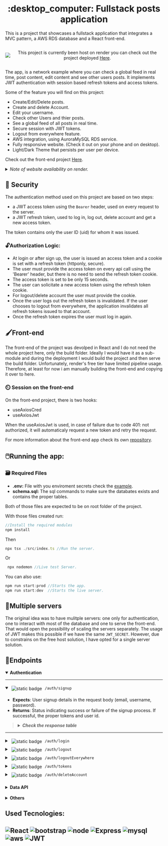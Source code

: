 <h1 align="center" style="font-weight: Bold">:desktop_computer: Fullstack posts application </h1>

This is a project that showcases a fullstack application that integrates a MVC pattern, a AWS RDS database and a React front-end.


<div style="display:flex; flex-direction: row; align-content: center; gap: 5px; align-items: center;">
<img src="https://img.shields.io/website.svg?down_color=red&down_message=down&up_color=green&up_message=up&url=http%3A%2F%2Fcv.lbesson.qc.to" align=center></img>
<p align=center>
This project is currently been host on render you can check out the project deployed
<a href="https://fullstackaws.onrender.com/">Here</a>.</p>
</div>

The app, is a network example where you can check a global feed in real time, post content, edit content and see other users posts. It implements JWT authentication with session based refresh tokens and access tokens.

Some of the feature you will find on this project:

- Create/Edit/Delete posts.
- Create and delete Account.
- Edit your username.
- Check other Users and thier posts.
- See a global feed of all posts in real time.
- Secure session with JWT tokens.
- Logout from everywhere feature.
- AWS integration, using AuroraMySQL RDS service.
- Fully responsive website. (Check it out on your phone and on desktop).
- Light/Dark Theme that persists per user per device.


Check out the front-end project [Here](https://github.com/vtmattedi/fullstackAwsfront).

<details><summary ><i>Note of website availability on render.</i></summary>

---

The free tier on render makes the server spin down after beeing inactive so I made little python script that constantly pings the server so it is always readly available (if the server is not up it takes up to a few minutes to get it running again) however, to save a few minutes on render I shut the script down between 1 and 5 am (GMT -3), therefore it is expected for the web page to take a long time on first access during those hours.

</details>

## 🔏 Security

The authentication method used on this project are based on two steps:

* a JWT access token using the `Bearer` header, used on every request to the server.
* a JWT refresh token, used to log in, log out, delete account and get a new access token.

The token contains only the user ID (uid) for whom it was issued.

### 🔓Authorization Logic:

* At login or after sign up, the user is issued an access token and a cookie is set with a refresh token (httponly, secure).
* The user must provide the access token on every api call using the 'Bearer' header, but there is no need to send the refresh token cookie.
* The access token is set to be only 15 seconds. 
* The user can solicitate a new access token using the refresh token cookie.
* For logout/delete account the user must provide the cookie.
* Once the user logs out the refresh token is invalidated. If the user chooses to logout from everywhere, the application invalidates all refresh tokens issued to that account.
* Once the refresh token expires the user must log in again.

## 🖌️Front-end

The front-end of the project was devolped in React and I do not need the whole project here, only the build folder. Ideally I would have it as a sub-module and during the deployment I would build the project
and then serve the build folder. Unfortunately, render's free tier have limited pipeline usage. Therefore, at least for now i am manually building the front-end and copying it over to here.

### ⏲️ Session on the front-end

 On the front-end project, there is two hooks:

* useAxiosCred
* useAxiosJwt

When the useAxiosJwt is used, in case of failure due to code 401: not authorized, it will automaticaly request a new token and retry the request.

For more information about the front-end app check its own [repository]("https://github.com/vtmattedi/fullstackawsfront").

## 🖱️Running the app:

### 🗃️ Required Files

* **.env:** File with you enviroment secrets check the [example](/.example.env).
* **schema.sql:** The sql commands to make sure the databates exists and contains the proper tables.

Both of those files are expected to be on root folder of the project.

With those files created run:

```JavaScript
//Install the required modules
npm install
```

Then

```JavaScript
npx tsx ./src/index.ts //Run the server.
```

Or

```JavaScript
 npx nodemon //Live test Server.
```

You can also use:

```JavaScript
npm run start:prod //Starts the app.
npm run start:dev  //Starts the live server.
```

## 💠Multiple servers

The original idea was to have mulitple servers: one only for authentication, one to interact with most of the database and one to serve the front-end. That would open the possibility of scaling the servers separately. The usage of JWT makes this possible if we have the same `JWT_SECRET`. However, due to constrains on the free host solution, I have opted for a single server solution.

## 📍Endpoints

<details open>
<summary><b>Authentication</b></summary>

---

<details open>
<summary>
<picture><img  src="https://img.shields.io/badge/POST-blue?style=plastic" style="margin: 5px" alt="static badge" align=center></picture>
<code>/auth/signup</code>
</summary>

- **Expects**: User signup details in the request body (email, username, password).
- **Returns**: Status indicating success or failure of the signup process. If successful, the proper tokens and user id.

> <details>
> <summary><b><i>Check the response table</b></i></summary>
> <hr>
> <table>
>     <thead>
>         <tr style="align-text: center;">
>             <th>Code</th>
>             <th>Body</th>
>             <th>Description</th>
>         </tr>
>     </thead>
>     <tbody>
>         <tr>
>             <td>${\color{green}\textbf{201}}$</td>
>             <td><code>{accessToken: string, uid: int}</code></td>
>             <td>Signup successful, set refreshToken cookie.</td>
>         </tr>
>         <tr>
>             <td>${\color{red}\textbf{400}}$</td>
>             <td><code>{message: string}</code></td>
>             <td>Invalid input. the <code>message</code> will contain information about what is wrong with the input.</td>
>         </tr>
>         <tr>
>             <td>${\color{red}\textbf{409}}$</td>
>             <td><code>{message: string}</code></td>
>             <td>Email already registred to an account.</td>
>         </tr>
>         <tr>
>            <td>${\color{red}\textbf{500}}$</td>
>             <td><code>{message: string}</code></td>
>             <td>Internal server error.</td>
>         </tr>
>     </tbody>
> </table>
> </details>
<hr>
</details>

<details>
<summary>
<picture><img  src="https://img.shields.io/badge/POST-blue?style=plastic" style="margin: 5px" alt="static badge" align=center></picture>
<code>/auth/login</code>
</summary>

- **Expects**: User login details in the request body (email, password).
- **Returns**: Status indicating success or failure of the login process. If successful, the proper tokens and user id.

> <details>
> <summary><b><i>Check the response table</b></i></summary>
> <hr>
> <table>
>     <thead>
>         <tr style="align-text: center;">
>             <th>Code</th>
>             <th>Body</th>
>             <th>Description</th>
>         </tr>
>     </thead>
>     <tbody>
>         <tr>
>             <td>${\color{green}\textbf{200}}$</td>
>             <td><code>{accessToken: string, uid: int}</code></td>
>             <td>Login successful, set refreshToken cookie.</td>
>         </tr>
>         <tr>
>             <td>${\color{red}\textbf{401}}$</td>
>             <td><code>{message: string}</code></td>
>             <td>Unauthorized, invalid credentials.</td>
>         </tr>
>         <tr>
>            <td>${\color{red}\textbf{500}}$</td>
>             <td><code>{message: string}</code></td>
>             <td>Internal server error.</td>
>         </tr>
>     </tbody>
> </table>
> </details>
<hr>
</details>

<details>
<summary>
<picture><img  src="https://img.shields.io/badge/DELETE-red?style=plastic" style="margin: 5px" alt="static badge" align=center></picture>
<code>/auth/logout</code>
</summary>

- **Expects**: Cookie with the refresh token.
- **Returns**: Status indicating success or failure of the logout process.

> <details>
> <summary><b><i>Check the response table</b></i></summary>
> <hr>
> <table>
>     <thead>
>         <tr style="align-text: center;">
>             <th>Code</th>
>             <th>Body</th>
>             <th>Description</th>
>         </tr>
>     </thead>
>     <tbody>
>         <tr>
>             <td>${\color{green}\textbf{200}}$</td>
>              <td><code>{message: string}</code></td>
>             <td>Logout successful, refreshToken cookie clear.</td>
>         </tr>
>         <tr>
>             <td>${\color{red}\textbf{401}}$</td>
>             <td><code>{message: string}</code></td>
>             <td>Invalid refreshToken cookie.</td>
>         </tr>
>         <tr>
>             <td>${\color{red}\textbf{500}}$</td>
>             <td><code>{message: string}</code></td>
>             <td>Internal server error.</td>
>         </tr>
>     </tbody>
> </table>
> </details>
<hr>
</details>

<details>
<summary>
<picture><img  src="https://img.shields.io/badge/DELETE-red?style=plastic" style="margin: 5px" alt="static badge" align=center></picture>
<code>/auth/logoutEverywhere</code>
</summary>

- **Expects**: Cookie with the refresh token.
- **Returns**: Status indicating success or failure of the logout process for all sessions.

> <details>
> <summary><b><i>Check the response table</b></i></summary>
> <hr>
> <table>
>     <thead>
>         <tr style="align-text: center;">
>             <th>Code</th>
>             <th>Body</th>
>             <th>Description</th>
>         </tr>
>     </thead>
>     <tbody>
>         <tr>
>             <td>${\color{green}\textbf{200}}$</td>
>               <td><code>{message: string, terminated: int}</code></td>
>             <td>Logout successful from all sessions, all refresh tokens with the token's uid deleted from the valid database.<code>terminated</code> indicates how many tokens were invalidated.</td>. refreshToken cookie cleared.
>         </tr>
>         <tr>
>             <td>${\color{red}\textbf{401}}$</td>
>             <td><code>{message: string}</code></td>
>             <td>Invalid refresh token.</td>
>         </tr>
>         <tr>
>             <td>${\color{red}\textbf{500}}$</td>
>             <td><code>{message: string}</code></td>
>             <td>Internal server error.</td>
>         </tr>
>     </tbody>
> </table>
> </details>
<hr>
</details>

<details>
<summary>
<picture><img  src="https://img.shields.io/badge/POST-blue?style=plastic" style="margin: 5px" alt="static badge" align=center></picture>
<code>/auth/tokens</code>
</summary>

- **Expects**: Cookie with the refresh token.
- **Returns**: New access token if refresh is successful.

> <details>
> <summary><b><i>Check the response table</b></i></summary>
> <hr>
> <table>
>     <thead>
>         <tr style="align-text: center;">
>             <th>Code</th>
>             <th>Body</th>
>             <th>Description</th>
>         </tr>
>     </thead>
>     <tbody>
>         <tr>
>             <td>${\color{green}\textbf{200}}$</td>
>             <td><code>{accessToken: string, uid: int}</code></td>
>             <td>New access token issued.</td>
>         </tr>
>         <tr>
>             <td>${\color{red}\textbf{401}}$</td>
>             <td><code>{message: string}</code></td>
>             <td>Unauthorized, invalid refresh token.</td>
>         </tr>
>         <tr>
>            <td>${\color{red}\textbf{500}}$</td>
>             <td><code>{message: string}</code></td>
>             <td>Internal server error.</td>
>         </tr>
>     </tbody>
> </table>
> </details>
<hr>
</details>

<details>
<summary>
<picture><img  src="https://img.shields.io/badge/DELETE-red?style=plastic" style="margin: 5px" alt="static badge" align=center></picture>
<code>/auth/deleteAccount</code>
</summary>

- **Expects**: Cookie with the refresh token.
- **Returns**: Status indicating success or failure of the account deletion process.

> <details>
> <summary><b><i>Check the response table</b></i></summary>
> <hr>
> <table>
>     <thead>
>         <tr style="align-text: center;">
>             <th>Code</th>
>             <th>Body</th>
>             <th>Description</th>
>         </tr>
>     </thead>
>     <tbody>
>         <tr>
>             <td>${\color{green}\textbf{200}}$</td>
>             <td><code>{message: string}</code></td>
>             <td>Account deletion successful.</td>
>         </tr>
>         <tr>
>             <td>${\color{red}\textbf{401}}$</td>
>             <td><code>{message: string}</code></td>
>             <td>Unauthorized, invalid credentials.</td>
>         </tr>
>    <tr>
>             <td>${\color{red}\textbf{403}}$</td>
>             <td><code>{message: string}</code></td>
>             <td>Forbidden, trying to delete an account that is not the same as the refresh token or protected accounts.</td>
>         </tr>
>         <tr>
>            <td>${\color{red}\textbf{500}}$</td>
>             <td><code>{message: string}</code></td>
>             <td>Internal server error.</td>
>         </tr>
>     </tbody>
> </table>
> </details>
<hr>
</details></details>
<br>
<details >
<summary><b>Data API</b></summary>
<br>
<p>All Routes on this list (<code>/api/*</code>) are authenticated via a <a href="./src/app/Controllers/authMiddleware.ts">middleware</a> and require an access token. Failure to provide a valid token in the request header, will result in the following response:
</p>

<table>
<thead>
</thead>
<tbody>
<tr>
   <tr style="align-text: center;">
        <th>Code</th>
        <th>Body</th>
        <th>Description</th>
    </tr>
<td>${\color{green}\textbf{401}}$</td>
<td><code>{error: string}</code></td>
<td>Not Authenticated</td>
</tr>
</tbody>
</table>

<hr><details>
<summary>
<picture><img src="https://img.shields.io/badge/GET-green?style=plastic" style="margin: 5px" alt="static badge" align=center></picture>
<code>/api/allposts</code>
</summary>

- **Expects**: Size of the posts array in the URL parameters (optional, default = 100).
- **Returns**: Array of the posts from all users.

> <details>
> <summary><b><i>Check the response table</b></i></summary>
> <hr>
> <table>
>     <thead>
>         <tr style="align-text: center;">
>             <th>Code</th>
>             <th>Body</th>
>             <th>Description</th>
>         </tr>
>     </thead>
>     <tbody>
>         <tr>
>             <td>${\color{green}\textbf{200}}$</td>
>             <td><code>{posts: Array< Posts > }</code></td>
>             <td>Array of posts objects.</td>
>         </tr>
>         <tr>
>             <td>${\color{green}\textbf{500}}$</td>
>             <td><code>{message: string}</code></td>
>             <td>Internal Server Error</td>
>         </tr>
>     </tbody>
> </table>
> </details>
<hr>
</details>
<details>
<summary>
<picture><img src="https://img.shields.io/badge/GET-green?style=plastic" style="margin: 5px" alt="static badge" align=center></picture>
<code>/api/posts/:id</code>
</summary>

- **Expects**: 
    * User ID in the URL path (optional, if missing will default to user's id. Anything other than positive numbers are treated as missing).
    * Size in the URL parameters (optional, if missing will default to 100.
    Anything other than positive numbers are treated as missing).
- **Returns**: Posts from the target id with a maximum of the requested size.

- **Example**:
    * <code>/api/posts?size=100</code> -> Gets the last 100 posts of the uid present in the accessToken.
    * <code>/api/posts/10?size=30</code> -> Gets the last 30 posts of user with uid = 10.
     * <code>/api/posts/10?size=j</code> -> Gets the last 100 posts of user with uid = 10.

> <details>
> <summary><b><i>Check the response table</b></i></summary>
> <hr>
> <table>
>     <thead>
>         <tr style="align-text: center;">
>             <th>Code</th>
>             <th>Body</th>
>             <th>Description</th>
>         </tr>
>     </thead>
>     <tbody>
>         <tr>
>             <td>${\color{green}\textbf{200}}$</td>
>             <td><code>{posts: Array< Posts >}</code></td>
>             <td>Array of posts from target id.</td>
>         </tr>
>         <tr>
>            <td>${\color{red}\textbf{500}}$</td>
>             <td><code>{message: string}</code></td>
>             <td>Internal server error.</td>
>         </tr>
>     </tbody>
> </table>
> </details>
<hr>
</details>







<details>
<summary>
<picture><img src="https://img.shields.io/badge/GET-green?style=plastic" style="margin: 5px" alt="static badge" align=center></picture>
<code>/api/newposts</code>
</summary>

- **Expects**: 
    * A <code>lastId</code> in the URL parameters.
    * A <code>targetId</code> in the URL parameters. (optional, if not present will be defaulted to all users)  
- **Returns**: An array of posts created after the last id provided (from the target id if provided) and an array of the deleted post IDs in the last 10 minutes.

> <details>
> <summary><b><i>Check the response table</b></i></summary>
> <hr>
> <table>
>     <thead>
>         <tr style="align-text: center;">
>             <th>Code</th>
>             <th>Body</th>
>             <th>Description</th>
>         </tr>
>     </thead>
>     <tbody>
>         <tr>
>             <td>${\color{green}\textbf{200}}$</td>
>             <td><code>{posts: Array< Posts >, deleted Array< int >}</code></td>
>             <td>New posts since lastId and deleted posts' IDs.</td>
>         </tr>
>         <tr>
>             <td>${\color{red}\textbf{500}}$</td>
>             <td><code>{message: string}</code></td>
>             <td>Internal server error.</td>
>         </tr>
>     </tbody>
> </table>
> </details>
<hr>
</details>

<details>
<summary>
<picture><img src="https://img.shields.io/badge/POST-blue?style=plastic" style="margin: 5px" alt="static badge" align=center></picture>
<code>/api/newpost</code>
</summary>

- **Expects**: New post details in the request body (title, content).
- **Returns**: Status indicating success or failure of the post creation process.

> <details>
> <summary><b><i>Check the response table</b></i></summary>
> <hr>
> <table>
>     <thead>
>         <tr style="align-text: center;">
>             <th>Code</th>
>             <th>Body</th>
>             <th>Description</th>
>         </tr>
>     </thead>
>     <tbody>
>         <tr>
>             <td>${\color{green}\textbf{201}}$</td>
>             <td><code>{message:string, postId: int}</code></td>
>             <td>New post created successfully.</td>
>         </tr>
>         <tr>
>             <td>${\color{red}\textbf{400}}$</td>
>             <td><code>{message: string}</code></td>
>             <td>Invalid input.</td>
>         </tr>
>         <tr>
>            <td>${\color{red}\textbf{500}}$</td>
>             <td><code>{message: string}</code></td>
>             <td>Internal server error.</td>
>         </tr>
>     </tbody>
> </table>
> </details>
<hr>
</details>

<details>
<summary>
<picture><img src="https://img.shields.io/badge/PUT-orange?style=plastic" style="margin: 5px" alt="static badge" align=center></picture>
<code>/api/editpost</code>
</summary>

- **Expects**: Updated post details in the request body ( postid, title, content).
- **Returns**: Status code indicating success or failure of the post deletion process and a status message.

> <details>
> <summary><b><i>Check the response table</b></i></summary>
> <hr>
> <table>
>     <thead>
>         <tr style="align-text: center;">
>             <th>Code</th>
>             <th>Body</th>
>             <th>Description</th>
>         </tr>
>     </thead>
>     <tbody>
>         <tr>
>             <td>${\color{green}\textbf{200}}$</td>
>             <td><code>{message: string}</code></td>
>             <td>Post updated successfully.</td>
>         </tr>
>         <tr>
>             <td>${\color{red}\textbf{400}}$</td>
>             <td><code>{message: string}</code></td>
>             <td>Invalid input. Either title or content are empty.</td>
>         </tr>
>         <tr>
>             <td>${\color{red}\textbf{403}}$</td>
>             <td><code>{message: string}</code></td>
>             <td>Unauthorized, token's ID does not match post owners.</td>
>         </tr>
>         <tr>
>            <td>${\color{red}\textbf{404}}$</td>
>             <td><code>{message: string}</code></td>
>             <td>Post not found (post id not present in the database).</td>
>         </tr>
>         <tr>
>            <td>${\color{red}\textbf{500}}$</td>
>             <td><code>{message: string}</code></td>
>             <td>Internal server error.</td>
>         </tr>
>     </tbody>
> </table>
> </details>
<hr>
</details>

<details>
<summary>
<picture><img src="https://img.shields.io/badge/DELETE-red?style=plastic" style="margin: 5px" alt="static badge" align=center></picture>
<code>/api/deletepost</code>
</summary>

- **Expects**: Post ID in the URL parameters.
- **Returns**: Status code indicating success or failure of the post deletion process and a status message.

> <details>
> <summary><b><i>Check the response table</b></i></summary>
> <hr>
> <table>
>     <thead>
>         <tr style="align-text: center;">
>             <th>Code</th>
>             <th>Body</th>
>             <th>Description</th>
>         </tr>
>     </thead>
>     <tbody>
>         <tr>
>             <td>${\color{green}\textbf{200}}$</td>
>              <td><code>{message: string}</code></td>
>             <td>Post deleted successfully.</td>
>         </tr>
>         <tr>
>             <td>${\color{red}\textbf{403}}$</td>
>             <td><code>{message: string}</code></td>
>             <td>Unauthorized, token's ID does not match post's owner.</td>
>         </tr>
>         <tr>
>             <td>${\color{red}\textbf{404}}$</td>
>             <td><code>{message: string}</code></td>
>             <td>Post not found. (Post ID does not exist in the database).</td>
>         </tr>
>         <tr>
>            <td>${\color{red}\textbf{500}}$</td>
>             <td><code>{message: string}</code></td>
>             <td>Internal server error.</td>
>         </tr>
>     </tbody>
> </table>
> </details>
<hr>
</details>

<details>
<summary>
<picture><img src="https://img.shields.io/badge/GET-green?style=plastic" style="margin: 5px" alt="static badge" align=center></picture>
<code>/api/dashboard</code>
</summary>

- **Expects**: `uid` in the request body.
- **Returns**: The user's own information, including username, email, ID, and creation date.

> <details>
> <summary><b><i>Check the response table</b></i></summary>
> <hr>
> <table>
>     <thead>
>         <tr style="align-text: center;">
>             <th>Code</th>
>             <th>Body</th>
>             <th>Description</th>
>         </tr>
>     </thead>
>     <tbody>
>         <tr>
>             <td>${\color{green}\textbf{200}}$</td>
>             <td><code>{ user: string, email: string, id: int, created_at: string }</code></td>
>             <td>User information retrieved successfully.</td>
>         </tr>
>         <tr>
>             <td>${\color{red}\textbf{404}}$</td>
>             <td><code>{ message: 'User not found' }</code></td>
>             <td>User ID not found in the system.</td>
>         </tr>
>         <tr>
>            <td>${\color{red}\textbf{500}}$</td>
>             <td><code>{ message: 'Internal Server Error' }</code></td>
>             <td>Server encountered an error.</td>
>         </tr>
>     </tbody>
> </table>
> </details>
<hr>
</details>

<details>
<summary>
<picture><img src="https://img.shields.io/badge/POST-blue?style=plastic" style="margin: 5px" alt="static badge" align=center></picture>
<code>/api/edituser</code>
</summary>

- **Expects**: `uid` in the request body, along with updated `username` or `email`.
- **Returns**: Status indicating whether the user details were successfully updated.

> <details>
> <summary><b><i>Check the response table</b></i></summary>
> <hr>
> <table>
>     <thead>
>         <tr style="align-text: center;">
>             <th>Code</th>
>             <th>Body</th>
>             <th>Description</th>
>         </tr>
>     </thead>
>     <tbody>
>         <tr>
>             <td>${\color{green}\textbf{200}}$</td>
>             <td><code>{ message: string }</code></td>
>             <td>User details successfully updated.</td>
>         </tr>
>         <tr>
>             <td>${\color{red}\textbf{400}}$</td>
>             <td><code>{ message: string }</code></td>
>             <td>Missing or invalid fields in request body.</td>
>         </tr>
>         <tr>
>            <td>${\color{red}\textbf{500}}$</td>
>             <td><code>{ message: string }</code></td>
>             <td>Server encountered an error.</td>
>         </tr>
>     </tbody>
> </table>
> </details>
<hr>
</details>

<details>
<summary>
<picture><img src="https://img.shields.io/badge/GET-green?style=plastic" style="margin: 5px" alt="static badge" align=center></picture>
<code>/api/finduser</code>
</summary>

- **Expects**:  `searchTerm` as a URL parameter.
- **Returns**: An array of users that match the `searchTerm`.

> <details>
> <summary><b><i>Check the response table</b></i></summary>
> <hr>
> <table>
>     <thead>
>         <tr style="align-text: center;">
>             <th>Code</th>
>             <th>Body</th>
>             <th>Description</th>
>         </tr>
>     </thead>
>     <tbody>
>         <tr>
>             <td>${\color{green}\textbf{200}}$</td>
>             <td><code>{ user: Array< User > }</code></td>
>             <td> Array of users matching <code>searchTerm</code>. If <code>searchTerm</code> has length < 2 or is empty it will always return an empty array.</td>
>         </tr>
>     </tbody>
> </table>
> </details>
<hr>
</details>
<details>
<summary>
<picture><img src="https://img.shields.io/badge/GET-green?style=plastic" style="margin: 5px" alt="static badge" align=center></picture>
<code>/api/userinfo/:id</code>
</summary>

- **Expects**: `userid` as a URL path. 
- **Returns**: Information about a specific user if found.

> <details>
> <summary><b><i>Check the response table</b></i></summary>
> <hr>
> <table>
>     <thead>
>         <tr style="align-text: center;">
>             <th>Code</th>
>             <th>Body</th>
>             <th>Description</th>
>         </tr>
>     </thead>
>     <tbody>
>         <tr>
>             <td>${\color{green}\textbf{200}}$</td>
>             <td><code>{ user: User }</code></td>
>             <td>User information retrieved successfully.</td>
>         </tr>
>         <tr>
>             <td>${\color{red}\textbf{404}}$</td>
>             <td><code>{ message: string }</code></td>
>             <td>User ID not found in the system.</td>
>         </tr>
>         <tr>
>            <td>${\color{red}\textbf{500}}$</td>
>             <td><code>{ message: string }</code></td>
>             <td>Server encountered an error.</td>
>         </tr>
>     </tbody>
> </table>
> </details>
<hr>
</details>

</details>

<br>
<details>
<summary><b>Others</b></summary>
<hr>
<details>
<summary>
<picture><img src="https://img.shields.io/badge/GET-green?style=plastic" style="margin: 5px" alt="static badge" align=center></picture>
<code>/api/healthy</code>
</summary>

- **Info**: Health check route.
- **Expects**: Nothing. 
- **Returns**: OK if server if live.

> <details>
> <summary><b><i>Check the response table</b></i></summary>
> <hr>
> <table>
>     <thead>
>         <tr style="align-text: center;">
>             <th>Code</th>
>             <th>Body</th>
>             <th>Description</th>
>         </tr>
>     </thead>
>     <tbody>
>         <tr>
>             <td>${\color{green}\textbf{200}}$</td>
>             <td><code> "Server is live."</code></td>
>             <td>Should always respond with code 200.</td>
>         </tr>        
>     </tbody>
> </table>
> </details>
<hr>
</details>

<details>
<summary>
<picture><img src="https://img.shields.io/badge/GET-green?style=plastic" style="margin: 5px" alt="static badge" align=center></picture>
<code>/</code>
</summary>

- **Expects**: Nothing. 
- **Returns**: The HTML for the index page.

> <details>
> <summary><b><i>Check the response table</b></i></summary>
> <hr>
> <table>
>     <thead>
>         <tr style="align-text: center;">
>             <th>Code</th>
>             <th>Body</th>
>             <th>Description</th>
>         </tr>
>     </thead>
>     <tbody>
>         <tr>
>             <td>${\color{green}\textbf{200}}$</td>
>             <td><code>HTML file</code></td>
>             <td>Serves the front-end app.</td>
>         </tr>        
>     </tbody>
> </table>
> </details>
<hr>
</details>

<details>
<summary>
<picture><img src="https://img.shields.io/badge/GET-green?style=plastic" style="margin: 5px" alt="static badge" align=center></picture>
<code>/%filename%</code>
</summary>

- **Info**: static files for the front-end app.
- **Expects**: Nothing. 
- **Returns**: The file if it exists.

> <details>
> <summary><b><i>Check the response table</b></i></summary>
> <hr>
> <table>
>     <thead>
>         <tr style="align-text: center;">
>             <th>Code</th>
>             <th>Body</th>
>             <th>Description</th>
>         </tr>
>     </thead>
>     <tbody>
>         <tr>
>             <td>${\color{green}\textbf{200}}$</td>
>             <td><code> The file if it exists in the proper folder.</code></td>
>             <td>Should always respond with code 200.</td>
>         </tr>        
>     </tbody>
> </table>
> </details>
<hr>
</details>

<details>
<summary>
<picture><img src="https://img.shields.io/badge/ALL-magenta?style=plastic" style="margin: 5px" alt="static badge" align=center></picture>
Others
</summary>

- **Info**: If the path/method does not match with one of the above nor with a static file's name it will simply server the `ìndex.html` file.

</details>


</details>



## Used Tecnologies:

![React](https://img.shields.io/badge/React-3B5966?style=for-the-badge&logo=react&logoColor=61DAFB)
![bootstrap](https://img.shields.io/badge/Bootstrap-563D7C?style=for-the-badge&logo=bootstrap&logoColor=white)
![node](https://img.shields.io/badge/Node.js-43853D?style=for-the-badge&logo=node.js&logoColor=white)
![Express](https://img.shields.io/badge/Express.js-404D59?style=for-the-badge)
![mysql](https://img.shields.io/badge/MySQL-00000F?style=for-the-badge&logo=mysql&logoColor=white)
![aws](https://img.shields.io/badge/Amazon_AWS-232F3E?style=for-the-badge&logo=amazon-aws&logoColor=white)
![JWT](https://img.shields.io/badge/json%20web%20tokens-323330?style=for-the-badge&logo=json-web-tokens&logoColor=pink)
---